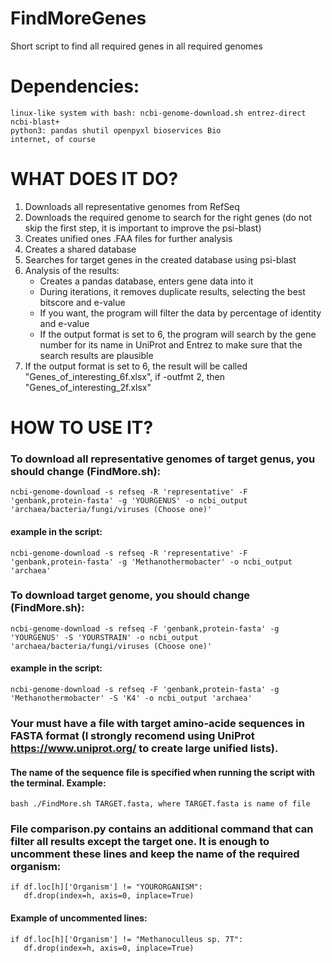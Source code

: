 # FindMoreGenes
Short script to find all required genes in all required genomes

# Dependencies:
	linux-like system with bash: ncbi-genome-download.sh entrez-direct ncbi-blast+
	python3: pandas shutil openpyxl bioservices Bio
	internet, of course

# WHAT DOES IT DO?
1. Downloads all representative genomes from RefSeq
2. Downloads the required genome to search for the right genes (do not skip the first step, it is important to improve the psi-blast)
3. Creates unified ones .FAA files for further analysis
4. Creates a shared database
5. Searches for target genes in the created database using psi-blast
6. Analysis of the results:
   - Creates a pandas database, enters gene data into it
   -  During iterations, it removes duplicate results, selecting the best bitscore and e-value
   -  If you want, the program will filter the data by percentage of identity and e-value 
   -  If the output format is set to 6, the program will search by the gene number for its name in UniProt and Entrez to make sure that the search results are plausible
7. If the output format is set to 6, the result will be called "Genes_of_interesting_6f.xlsx", if -outfmt 2, then "Genes_of_interesting_2f.xlsx"
 
# HOW TO USE IT?
### To download all representative genomes of target genus, you should change (FindMore.sh):
	ncbi-genome-download -s refseq -R 'representative' -F 'genbank,protein-fasta' -g 'YOURGENUS' -o ncbi_output 'archaea/bacteria/fungi/viruses (Choose one)' 
#### example in the script: 
	ncbi-genome-download -s refseq -R 'representative' -F 'genbank,protein-fasta' -g 'Methanothermobacter' -o ncbi_output 'archaea'
### To download target genome, you should change (FindMore.sh):
	ncbi-genome-download -s refseq -F 'genbank,protein-fasta' -g 'YOURGENUS' -S 'YOURSTRAIN' -o ncbi_output 'archaea/bacteria/fungi/viruses (Choose one)' 
#### example in the script:
	ncbi-genome-download -s refseq -F 'genbank,protein-fasta' -g 'Methanothermobacter' -S 'K4' -o ncbi_output 'archaea'
### Your must have a file with target amino-acide sequences in FASTA format (I strongly recomend using UniProt https://www.uniprot.org/ to create large unified lists).

#### The name of the sequence file is specified when running the script with the terminal. Example:
	bash ./FindMore.sh TARGET.fasta, where TARGET.fasta is name of file
### File comparison.py contains an additional command that can filter all results except the target one. It is enough to uncomment these lines and keep the name of the required organism:
	if df.loc[h]['Organism'] != "YOURORGANISM":
	   df.drop(index=h, axis=0, inplace=True)

#### Example of uncommented lines:
	if df.loc[h]['Organism'] != "Methanoculleus sp. 7T":
	   df.drop(index=h, axis=0, inplace=True)

